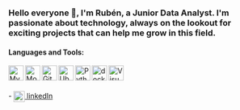 ### Hello everyone 👋, I'm Rubén, a Junior Data Analyst. I'm passionate about technology, always on the lookout for exciting projects that can help me grow in this field.

#### Languages and Tools:

<img align="left" alt="MySQL" width="30px" src="https://www.freepnglogos.com/uploads/logo-mysql-png/logo-mysql-mysql-logo-png-images-are-download-crazypng-21.png" />
<img align="left" alt="MongoDB" width="30px" src="https://toppng.com/uploads/preview/9kib-354x415-unnamed-mongodb-logo-sv-11562860723mgempnmrq3.png" />
<img align="left" alt="Git" width="30px" src="https://www.vectorlogo.zone/logos/git-scm/git-scm-icon.svg" />
<img align="left" alt="Ubuntu" width="30px" src="https://icons.iconarchive.com/icons/papirus-team/papirus-apps/32/distributor-logo-ubuntu-icon.png" />
<img align="left" alt="Python" width="30px" src="[https://icons.iconarchive.com/icons/papirus-team/papirus-apps/32/distributor-logo-ubuntu-icon.png](https://icon-icons.com/es/icono/python/104452)" />
<img align="left" alt="docker" width="30px" src="https://cdn.icon-icons.com/icons2/2699/PNG/512/docker_tile_logo_icon_168248.png" />
<img align="left" alt="Visual Studio Code" width="30px" 
src="https://img.icons8.com/fluent/452/visual-studio-code-2019.png" /><br /> <br />

<br/>
- <a  href="https://www.linkedin.com/in/rub%C3%A9n-mart%C3%ADn-bl%C3%A1zquez-b51a32239/"><img align="center" alt="LinkedIn" width="22px" src="https://cdn.jsdelivr.net/npm/simple-icons@v3/icons/linkedin.svg" /> linkedIn</a>
<!--
**Rubenmarbez/Rubenmarbez** is a ✨ _special_ ✨ repository because its `README.md` (this file) appears on your GitHub profile.

Here are some ideas to get you started:

- 🔭 I’m currently working on ...
- 🌱 I’m currently learning ...
- 👯 I’m looking to collaborate on ...
- 🤔 I’m looking for help with ...
- 💬 Ask me about ...
- 📫 How to reach me: ...
- 😄 Pronouns: ...
- ⚡ Fun fact: ...
-->
